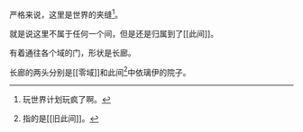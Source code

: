 严格来说，这里是世界的夹缝[^1]。

[^1]:玩世界计划玩疯了啊。

就是说这里不属于任何一个间，但是还是归属到了[[此间]]。

有着通往各个域的门，形状是长廊。

长廊的两头分别是[[零域]]和此间[^2]中依璃伊的院子。

[^2]:指的是[[旧此间]]。